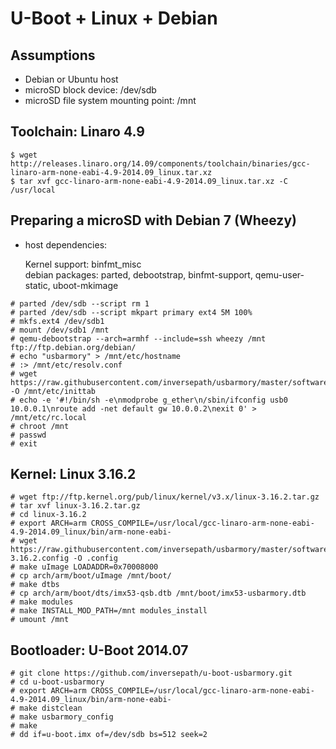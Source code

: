 U-Boot + Linux + Debian
=======================

Assumptions
-----------

- Debian or Ubuntu host
- microSD block device: /dev/sdb
- microSD file system mounting point: /mnt


Toolchain: Linaro 4.9
---------------------

```
$ wget http://releases.linaro.org/14.09/components/toolchain/binaries/gcc-linaro-arm-none-eabi-4.9-2014.09_linux.tar.xz
$ tar xvf gcc-linaro-arm-none-eabi-4.9-2014.09_linux.tar.xz -C /usr/local
```


Preparing a microSD with Debian 7 (Wheezy)
------------------------------------------

- host dependencies:

  Kernel support: binfmt_misc  
  debian packages: parted, debootstrap, binfmt-support, qemu-user-static, uboot-mkimage


```
# parted /dev/sdb --script rm 1
# parted /dev/sdb --script mkpart primary ext4 5M 100%
# mkfs.ext4 /dev/sdb1
# mount /dev/sdb1 /mnt
# qemu-debootstrap --arch=armhf --include=ssh wheezy /mnt ftp://ftp.debian.org/debian/
# echo "usbarmory" > /mnt/etc/hostname
# :> /mnt/etc/resolv.conf
# wget https://raw.githubusercontent.com/inversepath/usbarmory/master/software/debian_conf/inittab -O /mnt/etc/inittab
# echo -e '#!/bin/sh -e\nmodprobe g_ether\n/sbin/ifconfig usb0 10.0.0.1\nroute add -net default gw 10.0.0.2\nexit 0' > /mnt/etc/rc.local
# chroot /mnt
# passwd
# exit
```

Kernel: Linux 3.16.2
--------------------

```
# wget ftp://ftp.kernel.org/pub/linux/kernel/v3.x/linux-3.16.2.tar.gz
# tar xvf linux-3.16.2.tar.gz
# cd linux-3.16.2
# export ARCH=arm CROSS_COMPILE=/usr/local/gcc-linaro-arm-none-eabi-4.9-2014.09_linux/bin/arm-none-eabi-
# wget https://raw.githubusercontent.com/inversepath/usbarmory/master/software/kernel_conf/usbarmory_linux-3.16.2.config -O .config
# make uImage LOADADDR=0x70008000
# cp arch/arm/boot/uImage /mnt/boot/
# make dtbs
# cp arch/arm/boot/dts/imx53-qsb.dtb /mnt/boot/imx53-usbarmory.dtb
# make modules
# make INSTALL_MOD_PATH=/mnt modules_install
# umount /mnt
```

Bootloader: U-Boot 2014.07
--------------------------

```
# git clone https://github.com/inversepath/u-boot-usbarmory.git
# cd u-boot-usbarmory
# export ARCH=arm CROSS_COMPILE=/usr/local/gcc-linaro-arm-none-eabi-4.9-2014.09_linux/bin/arm-none-eabi-
# make distclean
# make usbarmory_config
# make
# dd if=u-boot.imx of=/dev/sdb bs=512 seek=2
```
